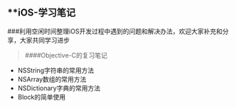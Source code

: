 ## **iOS-学习笔记
###利用空闲时间整理iOS开发过程中遇到的问题和解决办法，欢迎大家补充和分享，大家共同学习进步
>####Objective-C的复习笔记
* NSString字符串的常用方法
* NSArray数组的常用方法
* NSDictionary字典的常用方法
* Block的简单使用